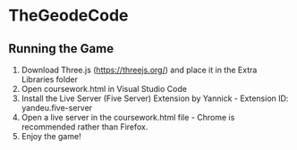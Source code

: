 # TheGeodeCode

## Running the Game

1. Download Three.js (https://threejs.org/) and place it in the Extra Libraries folder
2. Open coursework.html in Visual Studio Code
3. Install the Live Server (Five Server) Extension by Yannick - Extension ID: yandeu.five-server
4. Open a live server in the coursework.html file - Chrome is recommended rather than Firefox.
5. Enjoy the game!
